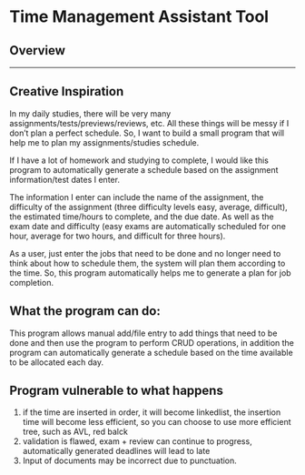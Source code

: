# Time Management Assistant Tool

## Overview


---

## Creative Inspiration
In my daily studies, there will be very many assignments/tests/previews/reviews, etc. All these things will be messy if I don’t plan a perfect schedule. So, I want to build a small program that will help me to plan my assignments/studies schedule.

If I have a lot of homework and studying to complete, I would like this program to automatically generate a schedule based on the assignment information/test dates I enter.

The information I enter can include the name of the assignment, the difficulty of the assignment (three difficulty levels easy, average, difficult), the estimated time/hours to complete, and the due date.
As well as the exam date and difficulty (easy exams are automatically scheduled for one hour, average for two hours, and difficult for three hours).

As a user, just enter the jobs that need to be done and no longer need to think about how to schedule them, the system will plan them according to the time. So, this program automatically helps me to generate a plan for job completion. 

## What the program can do:
This program allows manual add/file entry to add things that need to be done and then use the program to perform CRUD operations, in addition the program can automatically generate a schedule based on the time available to be allocated each day.



## Program vulnerable to what happens
1. if the time are inserted in order, it will become linkedlist, the insertion time will become less efficient, so you can choose to use more efficient tree, such as AVL, red balck
2. validation is flawed, exam + review can continue to progress, automatically generated deadlines will lead to late
3. Input of documents may be incorrect due to punctuation.



